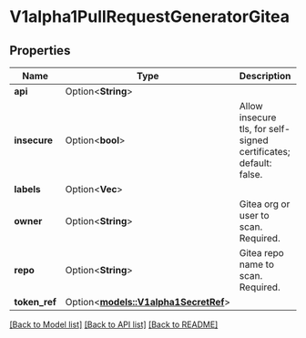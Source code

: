 # V1alpha1PullRequestGeneratorGitea

## Properties

Name | Type | Description | Notes
------------ | ------------- | ------------- | -------------
**api** | Option<**String**> |  | [optional]
**insecure** | Option<**bool**> | Allow insecure tls, for self-signed certificates; default: false. | [optional]
**labels** | Option<**Vec<String>**> |  | [optional]
**owner** | Option<**String**> | Gitea org or user to scan. Required. | [optional]
**repo** | Option<**String**> | Gitea repo name to scan. Required. | [optional]
**token_ref** | Option<[**models::V1alpha1SecretRef**](v1alpha1SecretRef.md)> |  | [optional]

[[Back to Model list]](../README.md#documentation-for-models) [[Back to API list]](../README.md#documentation-for-api-endpoints) [[Back to README]](../README.md)


